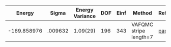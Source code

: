 | Energy      | Sigma   | Energy Variance | DOF | Einf | Method                 | Reference |
|-------------|---------|-----------------|-----|------|------------------------|-----------|
| -169.858976 | .009632 | 1.09(29)        | 196 | 343  | VAFQMC stripe length=7 | [paper](https://journals.aps.org/prb/abstract/10.1103/PhysRevB.107.115133) |

